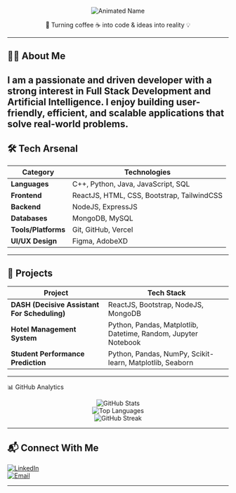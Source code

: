 <p align="center">
  <img src="https://readme-typing-svg.demolab.com?font=Fira+Code&size=36&pause=80&color=00F5D4&center=true&vCenter=true&width=600&repeat=true&lines=Sai%20Sri%20Jatin%20Kancharla" alt="Animated Name" />
</p>
<p align="center">
 🚀 Turning coffee ☕ into code & ideas into reality 💡
</p>

---

## 🧑‍💻 About Me  
I am a passionate and driven developer with a strong interest in **Full Stack Development** and **Artificial Intelligence**. I enjoy building user-friendly, efficient, and scalable applications that solve real-world problems. 
---

## 🛠️ Tech Arsenal  

| **Category**        | **Technologies**                                                                 |
|---------------------|----------------------------------------------------------------------------------|
| **Languages**       | C++, Python, Java, JavaScript, SQL                                            |
| **Frontend**        | ReactJS, HTML, CSS, Bootstrap, TailwindCSS                                       |
| **Backend**         | NodeJS, ExpressJS                                                                |
| **Databases**       | MongoDB, MySQL                                                                   |
| **Tools/Platforms** | Git, GitHub, Vercel                                                              |
| **UI/UX Design**    | Figma, AdobeXD                                                                   |



---

## 🌟 Projects  

| **Project**                                      | **Tech Stack**                                              |
|--------------------------------------------------|-------------------------------------------------------------|
| **DASH (Decisive Assistant For Scheduling)**     | ReactJS, Bootstrap, NodeJS, MongoDB                         |
| **Hotel Management System**                      | Python, Pandas, Matplotlib, Datetime, Random, Jupyter Notebook |
| **Student Performance Prediction**               | Python, Pandas, NumPy, Scikit-learn, Matplotlib, Seaborn    |


---

 📊 GitHub Analytics  
<div align="center">
  
![GitHub Stats](https://github-readme-stats.vercel.app/api?username=JatinKancharla&show_icons=true&theme=tokyonight&hide_border=true)  
![Top Languages](https://github-readme-stats.vercel.app/api/top-langs/?username=JatinKancharla&layout=compact&theme=tokyonight&hide_border=true)  
![GitHub Streak](https://github-readme-streak-stats.herokuapp.com?user=JatinKancharla&theme=tokyonight&hide_border=true)

</div>

---

## 📬 Connect With Me  
[![LinkedIn](https://img.shields.io/badge/-LinkedIn-blue?style=flat-square&logo=linkedin)](https://linkedin.com/in/jatin-kancharla-b94a54295)  
[![Email](https://img.shields.io/badge/-Email-D14836?style=flat-square&logo=gmail&logoColor=white)](mailto:jatinkancharla2225@gmail.com)  

---


